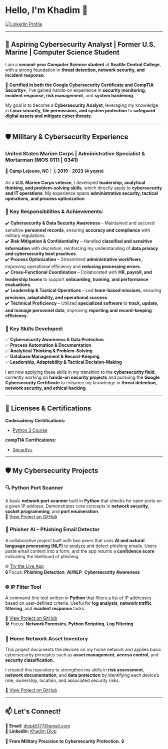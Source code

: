 # **Hello, I'm Khadim 👋**  

<a href="https://www.linkedin.com/in/khadim-diop-9716802b1/" target="_blank">
    <img src="https://img.shields.io/badge/LinkedIn-Profile-blue?logo=linkedin" alt="LinkedIn Profile">
</a>  

---

## 🚀 **Aspiring Cybersecurity Analyst | Former U.S. Marine | Computer Science Student**  

I am a **second-year Computer Science student** at **Seattle Central College**, with a strong foundation in **threat detection, network security, and incident response**.  

🔹 **Certified in both the Google Cybersecurity Certificate and CompTIA Security+**, I've gained hands-on experience in **security monitoring, incident response, risk management**, and **system hardening**.  

My goal is to become a **Cybersecurity Analyst**, leveraging my knowledge in **Linux security, file permissions, and system protection** to **safeguard digital assets and mitigate cyber threats**.
 

---

## **🛡 Military & Cybersecurity Experience**  

### **United States Marine Corps | Administrative Specialist & Mortarman (MOS 0111 | 0341)**  
📍 **Camp Lejeune, NC** | 🗓 **2019 - 2023 (4 years)**  

As a **U.S. Marine Corps veteran**, I developed **leadership, analytical thinking, and problem-solving skills**, which directly apply to **cybersecurity and IT operations**. My experience spans **administrative security, tactical operations, and process optimization**.

### **🔹 Key Responsibilities & Achievements:**  
✔️ **Cybersecurity & Data Security Awareness** – Maintained and secured sensitive **personnel records**, ensuring **accuracy and compliance** with military regulations.  
✔️ **Risk Mitigation & Confidentiality** – Handled **classified and sensitive information** with discretion, reinforcing my understanding of **data privacy and cybersecurity best practices**.  
✔️ **Process Optimization** – Streamlined **administrative workflows**, improving operational efficiency and **reducing processing errors**.  
✔️ **Cross-Functional Coordination** – Collaborated with **HR, payroll, and leadership teams** to support **onboarding, training, and performance evaluations**.  
✔️ **Leadership & Tactical Operations** – Led **team-based missions**, ensuring **precision, adaptability, and operational success**.  
✔️ **Technical Proficiency** – Utilized **specialized software** to **track, update, and manage personnel data**, improving **reporting and record-keeping efficiency**.  

### **🔹 Key Skills Developed:**  
✅ **Cybersecurity Awareness & Data Protection**  
✅ **Process Automation & Documentation**  
✅ **Analytical Thinking & Problem-Solving**  
✅ **Database Management & Record-Keeping**  
✅ **Leadership, Adaptability & Tactical Decision-Making**  

I am now applying these skills in my transition to the **cybersecurity field**, currently working on **hands-on security projects** and pursuing the **Google Cybersecurity Certificate** to enhance my knowledge in **threat detection, network security, and ethical hacking**.

---

## **📜 Licenses & Certifications**  

**Codecademy Certifications:**  
- [Python 3 Course](https://www.linkedin.com/in/khadim-diop-9716802b1/details/certifications/)

 **compTIA Certifications:**
 - [Security+](https://www.credly.com/earner/dashboard)

---

## **🛡️ My Cybersecurity Projects**  

### 🔍 **Python Port Scanner**  
A basic **network port scanner** built in **Python** that checks for open ports on a given IP address. Demonstrates core concepts in **network security, socket programming**, and **port enumeration**.  
🔗 [View Project on GitHub](https://github.com/KHAUSMC/port-scanner/blob/main/scanner.py)

### 🧠 **Phisher AI – Phishing Email Detector**  
A collaborative project built with two peers that uses **AI and natural language processing (NLP)** to analyze and detect phishing emails. Users paste email content into a form, and the app returns a **confidence score** indicating the likelihood of phishing.  

🌐 [Try the Live App](https://phiser-ai-v2.vercel.app)  
🔒 Focus: **Phishing Detection**, **AI/NLP**, **Cybersecurity Awareness**

### 🌐 **IP Filter Tool**  
A command-line tool written in **Python** that filters a list of IP addresses based on user-defined criteria. Useful for **log analysis**, **network traffic filtering**, and **incident response** tasks.  

🔗 [View Project on GitHub](https://github.com/KHAUSMC/Ip-Filter-Project)  
🛠️ Focus: **Network Forensics**, **Python Scripting**, **Log Filtering**

### 🧾 **Home Network Asset Inventory**  
This project documents the devices on my home network and applies basic cybersecurity principles such as **asset management**, **access control**, and **security classification**.

I created this repository to strengthen my skills in **risk assessment**, **network documentation**, and **data protection** by identifying each device’s role, ownership, location, and associated security risks.

🔗 [View Project on GitHub](https://github.com/KHAUSMC/network_asset_inventory)  


  


---

## **📫 Let's Connect!**  
📩 **Email:** diopk5177@gmail.com  
🔗 **LinkedIn:** [Khadim Diop](https://www.linkedin.com/in/khadim-diop-9716802b1/)  

🚀 **From Military Precision to Cybersecurity Protection.** 🔒
